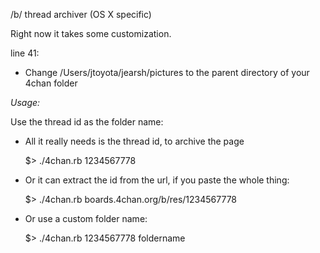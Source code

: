 
/b/ thread archiver (OS X specific)


  Right now it takes some customization.

  line 41:

  * Change /Users/jtoyota/jearsh/pictures to the parent directory of your 4chan folder

  *Usage:*

  Use the thread id as the folder name:

  * All it really needs is the thread id, to archive the page

    $> ./4chan.rb 1234567778

  * Or it can extract the id from the url, if you paste the whole thing:

    $> ./4chan.rb boards.4chan.org/b/res/1234567778

  * Or use a custom folder name:

    $> ./4chan.rb 1234567778 foldername


